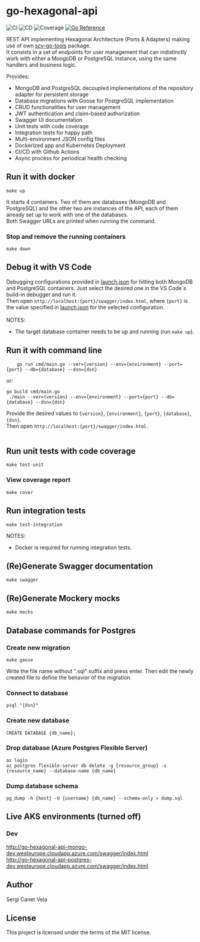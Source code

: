 # go-hexagonal-api
![CI](https://github.com/sergicanet9/go-hexagonal-api/actions/workflows/ci.yml/badge.svg)
![CD](https://github.com/sergicanet9/go-hexagonal-api/actions/workflows/cd.yml/badge.svg)
![Coverage](https://img.shields.io/badge/Coverage-95.5%25-brightgreen)
[![Go Reference](https://pkg.go.dev/badge/github.com/sergicanet9/go-hexagonal-api.svg)](https://pkg.go.dev/github.com/sergicanet9/go-hexagonal-api)

REST API implementing Hexagonal Architecture (Ports & Adapters) making use of own [scv-go-tools](https://github.com/sergicanet9/scv-go-tools) package.
<br />
It consists in a set of endpoints for user management that can indistinctly work with either a MongoDB or PostgreSQL instance, using the same handlers and business logic.

Provides:
- MongoDB and PostgreSQL decoupled implementations of the repository adapter for persistent storage
- Database migrations with Goose for PostgreSQL implementation
- CRUD functionalities for user management
- JWT authentication and claim-based authorization
- Swagger UI documentation
- Unit tests with code coverage
- Integration tests for happy path
- Multi-environment JSON config files
- Dockerized app and Kubernetes Deployment
- CI/CD with Github Actions
- Async process for periodical health checking

## Run it with docker
```
make up
```
It starts 4 containers. Two of them are databases (MongoDB and PostgreSQL) and the other two are instances of the API, each of them already set up to work with one of the databases.
<br />
Both Swagger URLs are printed when running the command.

### Stop and remove the running containers
```
make down
```

## Debug it with VS Code
Debugging configurations provided in [launch.json](https://github.com/sergicanet9/go-hexagonal-api/blob/main/.vscode/launch.json) for hitting both MongoDB and PostgreSQL containers. Just select the desired one in the VS Code´s build-in debugger and run it.
<br />
Then open `http://localhost:{port}/swagger/index.html`, where `{port}` is the value specified in [launch.json](https://github.com/sergicanet9/go-hexagonal-api/blob/main/.vscode/launch.json) for the selected configuration.
<br />
<br />
NOTES:
- The target database container needs to be up and running (run `make up`).

## Run it with command line
```
    go run cmd/main.go --ver={version} --env={environment} --port={port} --db={database} --dsn={dsn}
```
or:
```
go build cmd/main.go
 ./main --ver={version} --env={environment} --port={port} --db={database} --dsn={dsn}
```
Provide the desired values to `{version}`, `{environment}`, `{port}`, `{database}`, `{dsn}`.
<br />
Then open `http://localhost:{port}/swagger/index.html`.
<br />
<br />

## Run unit tests with code coverage
```
make test-unit
```

### View coverage report
```
make cover
```

## Run integration tests
```
make test-integration
```
 NOTES:
- Docker is required for running integration tests.

## (Re)Generate Swagger documentation
```
make swagger
```
## (Re)Generate Mockery mocks
```
make mocks
```

## Database commands for Postgres
### Create new migration
```
make goose
```
Write the file name without ".sql" suffix and press enter.
Then edit the newly created file to define the behavior of the migration.

### Connect to database
```
psql "{dsn}"
```

### Create new database
```
CREATE DATABASE {db_name};
```

### Drop database (Azure Postgres Flexible Server)
```
az login
az postgres flexible-server db delete -g {resource_group} -s {resource_name} --database-name {db_name}
```

### Dump database schema
```
pg_dump -h {host} -U {username} {db_name} --schema-only > dump.sql
```

## Live AKS environments (turned off)
### Dev
http://go-hexagonal-api-mongo-dev.westeurope.cloudapp.azure.com/swagger/index.html
<br />
http://go-hexagonal-api-postgres-dev.westeurope.cloudapp.azure.com/swagger/index.html

## Author
Sergi Canet Vela

## License
This project is licensed under the terms of the MIT license.
